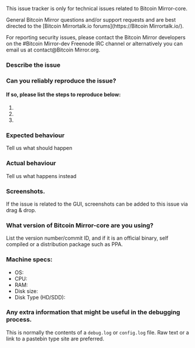 <!--- Remove sections that do not apply -->

This issue tracker is only for technical issues related to Bitcoin Mirror-core.

General Bitcoin Mirror questions and/or support requests and are best directed to the [Bitcoin Mirrortalk.io forums](https://Bitcoin Mirrortalk.io/).

For reporting security issues, please contact the Bitcoin Mirror developers on the #Bitcoin Mirror-dev Freenode IRC channel or alternatively you can email us at contact@Bitcoin Mirror.org.

### Describe the issue

### Can you reliably reproduce the issue?
#### If so, please list the steps to reproduce below:
1.
2.
3.

### Expected behaviour
Tell us what should happen

### Actual behaviour
Tell us what happens instead

### Screenshots.
If the issue is related to the GUI, screenshots can be added to this issue via drag & drop.

### What version of Bitcoin Mirror-core are you using?
List the version number/commit ID, and if it is an official binary, self compiled or a distribution package such as PPA.

### Machine specs:
- OS:
- CPU:
- RAM:
- Disk size:
- Disk Type (HD/SDD):

### Any extra information that might be useful in the debugging process.
This is normally the contents of a `debug.log` or `config.log` file. Raw text or a link to a pastebin type site are preferred.
